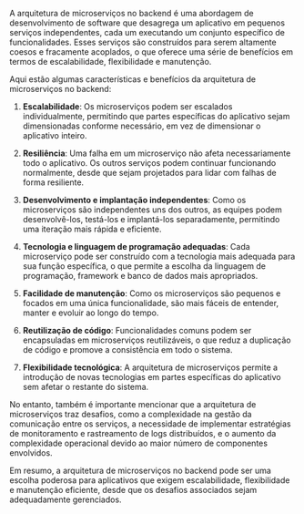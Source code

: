 A arquitetura de microserviços no backend é uma abordagem de desenvolvimento de software que desagrega um aplicativo em pequenos serviços independentes, cada um executando um conjunto específico de funcionalidades. Esses serviços são construídos para serem altamente coesos e fracamente acoplados, o que oferece uma série de benefícios em termos de escalabilidade, flexibilidade e manutenção.

Aqui estão algumas características e benefícios da arquitetura de microserviços no backend:

1. **Escalabilidade**: Os microserviços podem ser escalados individualmente, permitindo que partes específicas do aplicativo sejam dimensionadas conforme necessário, em vez de dimensionar o aplicativo inteiro.

2. **Resiliência**: Uma falha em um microserviço não afeta necessariamente todo o aplicativo. Os outros serviços podem continuar funcionando normalmente, desde que sejam projetados para lidar com falhas de forma resiliente.

3. **Desenvolvimento e implantação independentes**: Como os microserviços são independentes uns dos outros, as equipes podem desenvolvê-los, testá-los e implantá-los separadamente, permitindo uma iteração mais rápida e eficiente.

4. **Tecnologia e linguagem de programação adequadas**: Cada microserviço pode ser construído com a tecnologia mais adequada para sua função específica, o que permite a escolha da linguagem de programação, framework e banco de dados mais apropriados.

5. **Facilidade de manutenção**: Como os microserviços são pequenos e focados em uma única funcionalidade, são mais fáceis de entender, manter e evoluir ao longo do tempo.

6. **Reutilização de código**: Funcionalidades comuns podem ser encapsuladas em microserviços reutilizáveis, o que reduz a duplicação de código e promove a consistência em todo o sistema.

7. **Flexibilidade tecnológica**: A arquitetura de microserviços permite a introdução de novas tecnologias em partes específicas do aplicativo sem afetar o restante do sistema.

No entanto, também é importante mencionar que a arquitetura de microserviços traz desafios, como a complexidade na gestão da comunicação entre os serviços, a necessidade de implementar estratégias de monitoramento e rastreamento de logs distribuídos, e o aumento da complexidade operacional devido ao maior número de componentes envolvidos.

Em resumo, a arquitetura de microserviços no backend pode ser uma escolha poderosa para aplicativos que exigem escalabilidade, flexibilidade e manutenção eficiente, desde que os desafios associados sejam adequadamente gerenciados.